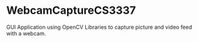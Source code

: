 # WebcamCaptureCS3337
GUI Application using OpenCV Libraries to capture picture and video feed with a webcam.

